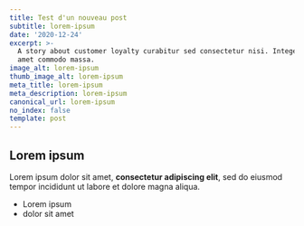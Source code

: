 ```yaml
---
title: Test d'un nouveau post
subtitle: lorem-ipsum
date: '2020-12-24'
excerpt: >-
  A story about customer loyalty curabitur sed consectetur nisi. Integer sit
  amet commodo massa.
image_alt: lorem-ipsum
thumb_image_alt: lorem-ipsum
meta_title: lorem-ipsum
meta_description: lorem-ipsum
canonical_url: lorem-ipsum
no_index: false
template: post
---
```

## Lorem ipsum

Lorem ipsum dolor sit amet, **consectetur adipiscing elit**, sed do eiusmod tempor incididunt ut labore et dolore magna aliqua.

- Lorem ipsum
- dolor sit amet